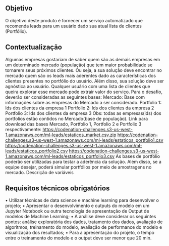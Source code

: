## Objetivo

O objetivo deste produto é fornecer um serviço automatizado que recomenda leads para um usuário dado sua atual lista de clientes (Portfólio).

## Contextualização

Algumas empresas gostariam de saber quem são as demais empresas em um determinado mercado (população) que tem maior probabilidade se tornarem seus próximos clientes. Ou seja, a sua solução deve encontrar no mercado quem são os leads mais aderentes dado as características dos clientes presentes no portfólio do usuário.
Além disso, sua solução deve ser agnóstica ao usuário. Qualquer usuário com uma lista de clientes que queira explorar esse mercado pode extrair valor do serviço.
Para o desafio, deverão ser consideradas as seguintes bases:
Mercado: Base com informações sobre as empresas do Mercado a ser considerado. Portfolio 1: Ids dos clientes da empresa 1 Portfolio 2: Ids dos clientes da empresa 2 Portfolio 3: Ids dos clientes da empresa 3
Obs: todas as empresas(ids) dos portfolios estão contidos no Mercado(base de população).
Link para download das bases Mercado, Portfolio 1, Portfolio 2 e Portfolio 3 respectivamente:
https://codenation-challenges.s3-us-west-1.amazonaws.com/ml-leads/estaticos_market.csv.zip
https://codenation-challenges.s3-us-west-1.amazonaws.com/ml-leads/estaticos_portfolio1.csv
https://codenation-challenges.s3-us-west-1.amazonaws.com/ml-leads/estaticos_portfolio2.csv
https://codenation-challenges.s3-us-west-1.amazonaws.com/ml-leads/estaticos_portfolio3.csv
As bases de portfólio poderão ser utilizadas para testar a aderência da solução. Além disso, se a equipe desejar, poderá simular portfólios por meio de amostragens no mercado.
Descrição de variáveis

## Requisitos técnicos obrigatórios

•	Utilizar técnicas de data science e machine learning para desenvolver o projeto;
•	Apresentar o desenvolvimento e outputs do modelo em um Jupyter Notebook ou outra tecnologia de apresentação de Output de modelos de Machine Learning;
•	A análise deve considerar os seguintes pontos: análise exploratória dos dados, tratamento dos dados, avaliação de algoritmos, treinamento do modelo, avaliação de performance do modelo e visualização dos resultados;
•	Para a apresentação do projeto, o tempo entre o treinamento do modelo e o output deve ser menor que 20 min.

